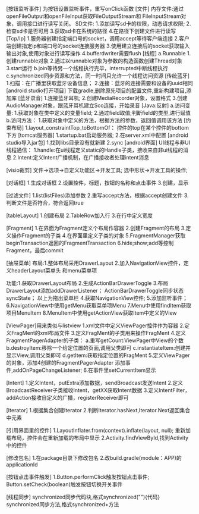 [按钮监听事件]
为按钮设置监听事件，重写onClick函数
[文件]
内存文件:通过openFileOutput和openFileInput获取FileOutputStream和
FileInputStream对象，调用接口进行读写关闭。
SD文件:
1.添加读写sd卡的权限，动态请求权限;
2.检查sd卡是否可用
3.获取sd卡在系统的路径
4.在路径下创建文件进行读写
[Tcp/Ip]
1.服务器创建指定端口号的socket，调用accept等待客户端连接
2.客户端创建指定ip和端口号的socket连接服务器
3.使用建立连接后的socket获取输入输出对象,使用对象进行读写操作
4.bufferdwriter需要flush
[线程]
a.Runnable
1.创建runnable对象
2.通过以runnable对象为参数的构造函数创建Thread对象
3.start运行
b.join等待另一个线程执行完毕，interrupted中断线程执行
c.synchronized同步资源和方法，同一时间只允许一个线程访问资源
[传统蓝牙]
1.扫描：在广播里获取蓝牙设备信息；
2.连接：蓝牙的连接需要和设备的uuid相同
[android studio打开项目]
下载gradle,删除原先项目的配置文件,重新构建项目,添加库
[蓝牙录音]
1.连接蓝牙耳机;
2.创建MediaRecorder对象，设置格式
3.创建AudioManager对象，跟蓝牙耳机建立Sco连接，开始录音
[Java:反射]
a.访问变量:
1.获取对象在类中定义的变量field;
2.通过field取值;判断field的类型,进行赋值
b.访问方法：
1.获取对象中定义的方法，根据方法的参数，返回值调用该方法
[约束布局]
1.layout_constraintTop_toBottomOf：
控件的top在某个控件的bottom下方
[tomcat服务器]
1.startup.bat启动服务器;
2.在server.xml中配置<Context docBase="D:\web" path="/web"/>
[android studio导入jar包]
1.找到libs目录没有就新建
2.sync
[android界面]
UI线程与非UI线程通信：
1.handle:在ui线程定义static的Handle子类，接收来自非ui线程的消息
2.Intent:定义Intent广播机制，在广播接收者处理intent消息

[visio裁剪]
文件->选项->自定义功能区->开发工具;
选中形状->开发工具的操作;

[对话框]
1.生成对话框
2.设置控件，标题，按钮的名称和点击事件
3.创建，显示

[过滤文件]
1.list(listFiles)添加参数
2.重写accept方法，根据accept创建文件
3.判断文件是否符合，符合返回true

[tableLayout]
1.创建布局
2.TableRow加入行
3.在行中定义宽度

[Fragment]
1.在界面为Fragment定义个布局作容器
2.创建Fragment的布局
3.定义操作Fragment的子类
4.在界面里定义子类的对象
5.FragmentManager获取beginTransaction返回的FragmentTransaction
6.hide;show;add等控制Fragment，最后commit

[抽屉菜单]
布局:1.整体布局采用DrawerLayout
2.加入NavigationView控件，定义headerLayout菜单头
和menu菜单项

功能:1.获取DrawerLayout布局
2.生成ActionBarDrawerToggle
3.布局DrawerLayout添加addDrawerListener；
ActionBarDrawerToggle同步状态syncState；
以上为拖出菜单栏
4.获取NavigationView控件;
5.添加监听事件；
6.NavigationView中使用getMenu获取菜单项Menu
7.Menu中使用findItem获取项目MenuItem
8.MenuItem中使用getActionView获取Item中定义的View

[ViewPager]用来类似与listview
1.xml文件中定义ViewPager控件作为容器
2.定义FragMent的xml布局文件
3.定义FragMent的子类用来操作FragMent
4.定义FragmentPagerAdapter的子类：
a.重写getCount:ViewPager中View的个数
b.destroyItem:移除一个给定位置的页面,调用父类即可
c.instantiateItem:创建并显示View,调用父类即可
d.getItem:获取指定位置的FragMent
5.定义ViewPager的对象，添加4创建的FragmentPagerAdapter
添加事件,addOnPageChangeListener;
6.在事件里setCurrentItem显示

[Intent]
1.定义Intent，putExtra添加数据，sendBroadcast发送Intent
2.定义BroadcastReceiver子类接收Intent，getXX获取Intent数据
3.定义IntentFilter，addAction接收自定义的广播，registerReceiver即可

[Iterator]
1.根据集合创建Iterator<Type>
2.判断Iterator.hasNext,Iterator.Next返回集合中元素

[引用界面里的控件]
1.LayoutInflater.from(context).inflate(layout, null);
重新加载布局，控件会在重新加载的布局中显示
2.Activity.findViewById,找到Activity中的控件

[修改包名]
1.在package目录下修改包名
2.改build.gradle(module：APP)的applicationId 

[按钮点击事件触发]
1.Button.performClick触发按钮点击事件;
Button.setCheck(boolean)触发按钮切换开关事件

[线程同步]
synchronized同步代码块,格式synchronized(""){代码}
synchronized同步方法,格式synchronized+方法
